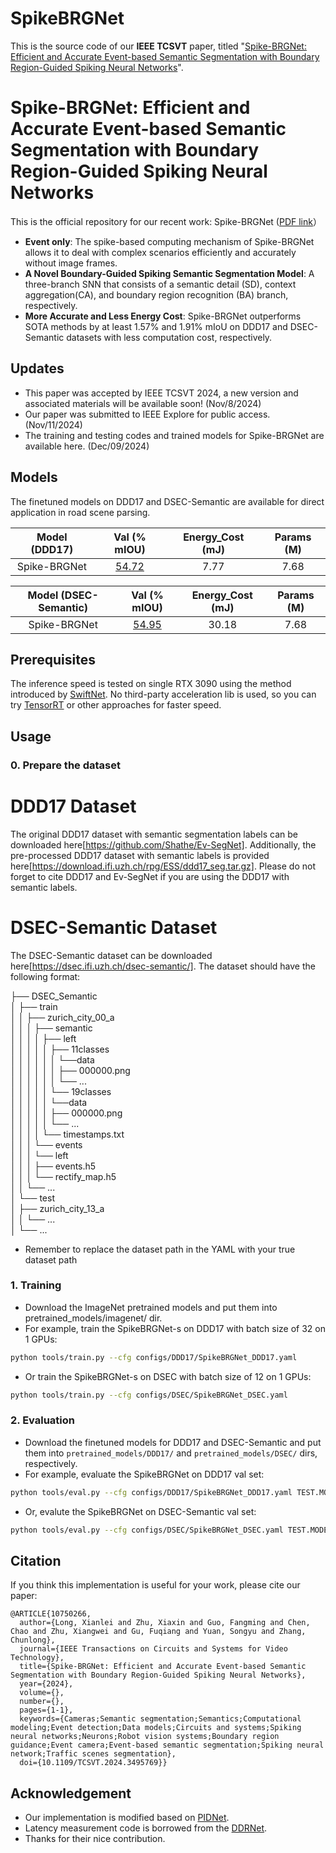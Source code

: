 # SpikeBRGNet
This is the source code of our **IEEE TCSVT** paper, titled "[Spike-BRGNet: Efficient and Accurate Event-based Semantic Segmentation with Boundary Region-Guided Spiking Neural Networks](https://ieeexplore.ieee.org/document/10750266)".

# Spike-BRGNet: Efficient and Accurate Event-based Semantic Segmentation with Boundary Region-Guided Spiking Neural Networks

This is the official repository for our recent work: Spike-BRGNet ([PDF link](https://ieeexplore.ieee.org/document/10750266)）


* **Event only**:  The spike-based computing mechanism of Spike-BRGNet allows it to deal with complex scenarios efficiently and accurately without image frames.
* **A Novel Boundary-Guided Spiking Semantic Segmentation Model**: A three-branch SNN that consists of a semantic detail (SD), context aggregation(CA), and boundary region recognition (BA) branch, respectively.
* **More Accurate and Less Energy Cost**: Spike-BRGNet outperforms SOTA methods by at least 1.57% and 1.91% mIoU on DDD17 and DSEC-Semantic datasets with less computation cost, respectively.

## Updates

   - This paper was accepted by IEEE TCSVT 2024, a new version and associated materials will be available soon! (Nov/8/2024)
   - Our paper was submitted to IEEE Explore for public access. (Nov/11/2024)
   - The training and testing codes and trained models for Spike-BRGNet are available here. (Dec/09/2024)



## Models

The finetuned models on DDD17 and DSEC-Semantic are available for direct application in road scene parsing.

| Model (DDD17) | Val (% mIOU) | Energy_Cost (mJ) | Params (M) |
|:-:|:-:|:-:|:-:|
| Spike-BRGNet | [54.72](https://drive.google.com/file/d/1hMSVBppTo4vqCbvjY03n8xAQMsbCfQGo/view?usp=drive_link) | 7.77 | 7.68 | 

| Model (DSEC-Semantic) | Val (% mIOU) | Energy_Cost (mJ) | Params (M) |
|:-:|:-:|:-:|:-:|
| Spike-BRGNet | [54.95](https://drive.google.com/file/d/1PoWq3rxwNXsKK3f888KWSr9wzgk6ouea/view?usp=drive_link) | 30.18 | 7.68 |

## Prerequisites

The inference speed is tested on single RTX 3090 using the method introduced by [SwiftNet](https://arxiv.org/pdf/1903.08469.pdf). No third-party acceleration lib is used, so you can try [TensorRT](https://github.com/NVIDIA/TensorRT) or other approaches for faster speed.

## Usage

### 0. Prepare the dataset

# DDD17 Dataset

The original DDD17 dataset with semantic segmentation labels can be downloaded here[https://github.com/Shathe/Ev-SegNet]. Additionally, the pre-processed DDD17 dataset with semantic labels is provided here[https://download.ifi.uzh.ch/rpg/ESS/ddd17_seg.tar.gz]. Please do not forget to cite DDD17 and Ev-SegNet if you are using the DDD17 with semantic labels.

# DSEC-Semantic Dataset

The DSEC-Semantic dataset can be downloaded here[https://dsec.ifi.uzh.ch/dsec-semantic/]. The dataset should have the following format:

├── DSEC_Semantic                 
│   ├── train               
│   │   ├── zurich_city_00_a  
│   │   │   ├── semantic  
│   │   │   │   ├── left  
│   │   │   │   │   ├── 11classes  
│   │   │   │   │   │   └──data  
│   │   │   │   │   │       ├── 000000.png  
│   │   │   │   │   │       └── ...  
│   │   │   │   │   └── 19classes  
│   │   │   │   │       └──data  
│   │   │   │   │           ├── 000000.png  
│   │   │   │   │           └── ...  
│   │   │   │   └── timestamps.txt  
│   │   │   └── events    
│   │   │       └── left  
│   │   │           ├── events.h5  
│   │   │           └── rectify_map.h5  
│   │   └── ...  
│   └── test  
│       ├── zurich_city_13_a  
│       │   └── ...  
│       └── ... 

* Remember to replace the dataset path in the YAML with your true dataset path


### 1. Training
* Download the ImageNet pretrained models and put them into pretrained_models/imagenet/ dir.
* For example, train the SpikeBRGNet-s on DDD17 with batch size of 32 on 1 GPUs:
````bash
python tools/train.py --cfg configs/DDD17/SpikeBRGNet_DDD17.yaml
````
* Or train the SpikeBRGNet-s on DSEC with batch size of 12 on 1 GPUs:
````bash
python tools/train.py --cfg configs/DSEC/SpikeBRGNet_DSEC.yaml
````

### 2. Evaluation

* Download the finetuned models for DDD17 and DSEC-Semantic and put them into `pretrained_models/DDD17/` and `pretrained_models/DSEC/` dirs, respectively.
* For example, evaluate the SpikeBRGNet on DDD17 val set:
````bash
python tools/eval.py --cfg configs/DDD17/SpikeBRGNet_DDD17.yaml TEST.MODEL_FILE pretrained_models/DDD17/SpikeBRGNet_DDD17_Test.pt
````
* Or, evalute the SpikeBRGNet on DSEC-Semantic val set:
````bash
python tools/eval.py --cfg configs/DSEC/SpikeBRGNet_DSEC.yaml TEST.MODEL_FILE pretrained_models/DSEC/SpikeBRGNet_DSEC_Test.pt
````



## Citation

If you think this implementation is useful for your work, please cite our paper:

```
@ARTICLE{10750266,
  author={Long, Xianlei and Zhu, Xiaxin and Guo, Fangming and Chen, Chao and Zhu, Xiangwei and Gu, Fuqiang and Yuan, Songyu and Zhang, Chunlong},
  journal={IEEE Transactions on Circuits and Systems for Video Technology}, 
  title={Spike-BRGNet: Efficient and Accurate Event-based Semantic Segmentation with Boundary Region-Guided Spiking Neural Networks}, 
  year={2024},
  volume={},
  number={},
  pages={1-1},
  keywords={Cameras;Semantic segmentation;Semantics;Computational modeling;Event detection;Data models;Circuits and systems;Spiking neural networks;Neurons;Robot vision systems;Boundary region guidance;Event camera;Event-based semantic segmentation;Spiking neural network;Traffic scenes segmentation},
  doi={10.1109/TCSVT.2024.3495769}}

```

## Acknowledgement

* Our implementation is modified based on [PIDNet](https://github.com/XuJiacong/PIDNet).
* Latency measurement code is borrowed from the [DDRNet](https://github.com/ydhongHIT/DDRNet).
* Thanks for their nice contribution.

